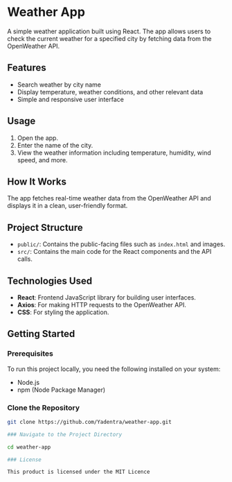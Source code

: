 # Weather App

A simple weather application built using React. The app allows users to check the current weather for a specified city by fetching data from the OpenWeather API.

## Features

- Search weather by city name
- Display temperature, weather conditions, and other relevant data
- Simple and responsive user interface

## Usage

1. Open the app.
2. Enter the name of the city.
3. View the weather information including temperature, humidity, wind speed, and more.

## How It Works

The app fetches real-time weather data from the OpenWeather API and displays it in a clean, user-friendly format.

## Project Structure

- `public/`: Contains the public-facing files such as `index.html` and images.
- `src/`: Contains the main code for the React components and the API calls.

## Technologies Used

- **React**: Frontend JavaScript library for building user interfaces.
- **Axios**: For making HTTP requests to the OpenWeather API.
- **CSS**: For styling the application.

## Getting Started

### Prerequisites

To run this project locally, you need the following installed on your system:

- Node.js
- npm (Node Package Manager)

### Clone the Repository

```bash
git clone https://github.com/Yadentra/weather-app.git

### Navigate to the Project Directory

cd weather-app

### License

This product is licensed under the MIT Licence
